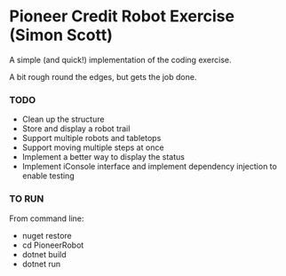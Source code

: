 # Pioneer Credit Robot Exercise (Simon Scott)

A simple (and quick!) implementation of the coding exercise.

A bit rough round the edges, but gets the job done.

### TODO

- Clean up the structure
- Store and display a robot trail
- Support multiple robots and tabletops
- Support moving multiple steps at once
- Implement a better way to display the status
- Implement iConsole interface and implement dependency injection to enable testing


### TO RUN

From command line:
- nuget restore
- cd PioneerRobot
- dotnet build
- dotnet run
